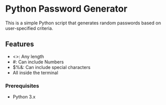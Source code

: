 # Python Password Generator

This is a simple Python script that generates random passwords based on user-specified criteria.

## Features

- <>: Any length
- #: Can include Numbers 
- $%&: Can include special characters
- All inside the terminal

### Prerequisites

- Python 3.x

